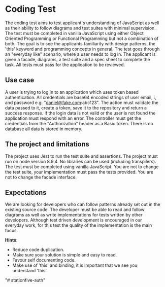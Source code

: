 # Coding Test
The coding test aims to test applicant's understanding of JavaScript as well as their ability to follow diagrams and test suites with minimal supervision. The test must be completed in vanilla JavaScript using either Object Oriented Programming or Functional Programming but not a combination of both. The goal is to see the applicants familiarity with design patterns, the 'this' keyword and programming concepts in general. The test goes through an "everyday like" scenario, where a user needs to log in. The applicant is given a facade, diagrams, a test suite and a spec sheet to complete the task. All tests must pass for the application to be reviewed.

## Use case
A user is trying to log in to an application which uses token based authentication. All credentials are base64 encoded strings of user email, :, and password e.g. "daniel@fake.com:abc123". The action must validate the data passed to it, create a token, save it to the repository and return a success response. If the login data is not valid or the user is not found the application must respond with an error. The controller must get the credentials from the "Authorization" header as a Basic token. There is no database all data is stored in memory.

## The project and limitations
The project uses Jest to run the test suite and assertions. The project must run on node version 8.9.4. No libraries can be used (including transpilers). The test must be completed using vanilla JavaScript. You are not to change the test suite, your implementation must pass the tests provided. You are not to change the facade interface.

## Expectations
We are looking for developers who can follow patterns already set out in the existing source code. The developer must be able to read and follow diagrams as well as write implementations for tests written by other developers. Although test driven development is encouraged in our everyday work, for this test the quality of the implementation is the main focus.

**Hints**:
- Reduce code duplication.
- Make sure your solution is simple and easy to read.
- Favour self documenting code.
- Make use of 'this' and binding, it is important that we see you understand 'this'.

"# stationfive-auth" 
